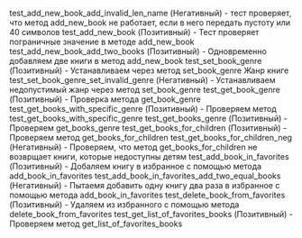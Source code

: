 test_add_new_book_add_invalid_len_name (Негативный) - тест проверяет, что метод add_new_book не работает, если в него передать пустоту или 40 символов
test_add_new_book (Позитивный) - Тест проверяет пограничные значение в методе add_new_book
test_add_new_book_add_two_books (Позитивный) - Одновременно добавляем две книги в метод add_new_book
test_set_book_genre (Позитивный) - Устанавливаем через метод set_book_genre Жанр книге
test_set_book_genre_set_invalid_genre (Негативный) - Устанавливаем недопустимый жанр через метод set_book_genre
test_get_book_genre (Позитивный) - Проверка метода get_book_genre
test_get_books_with_specific_genre (Позитивный) - Проверяем метод test_get_books_with_specific_genre
test_get_books_genre (Позитивный) - Проверяем get_books_genre
test_get_books_for_children (Позитивный) - Проверяем метод get_books_for_children
test_get_books_for_children_neg (Негативный) - Проверяем, что метод get_books_for_children не возврщает книги, которые недоступны детям
test_add_book_in_favorites (Позитивный) - Добаляем книгу в избранное с помощью метода add_book_in_favorites
test_add_book_in_favorites_add_two_equal_books (Негативный) - Пытаемя добавить одну книгу два раза в избранное с помощью метода add_book_in_favorites
test_delete_book_from_favorites (Позитивный) - Удаляем из избранного с помощью метода delete_book_from_favorites
test_get_list_of_favorites_books (Позитивный) - Проверяем метод get_list_of_favorites_books